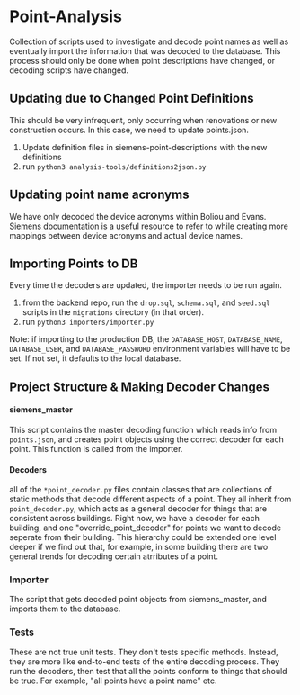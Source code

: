 # Point-Analysis
Collection of scripts used to investigate and decode point names as well as eventually import the information that was decoded to the database.
This process should only be done when point descriptions have changed, or decoding scripts have changed.
##  Updating due to Changed Point Definitions
This should be very infrequent, only occurring when renovations or new construction occurs.
In this case, we need to update points.json. 
1.  Update definition files in siemens-point-descriptions with the new definitions
2. run `python3 analysis-tools/definitions2json.py`
## Updating point name acronyms
We have only decoded the device acronyms within Boliou and Evans. <a href="https://www.downloads.siemens.com/download-center/Download.aspx?pos=download&fct=getasset&id1=A6V10435967">Siemens documentation</a> is a useful resource to refer to while creating more mappings between device acronyms and actual device names.


## Importing Points to DB
Every time the decoders are updated, the importer needs to be run again. 
1. from the backend repo, run the `drop.sql`, `schema.sql`, and `seed.sql` scripts in the `migrations` directory (in that order). 
2. run `python3 importers/importer.py`

Note: if importing to the production DB, the `DATABASE_HOST`, `DATABASE_NAME`, `DATABASE_USER`, and `DATABASE_PASSWORD`
environment variables will have to be set. If not set, it defaults to the local database.

## Project Structure & Making Decoder Changes
#### siemens_master
This script contains the master decoding function which reads info from `points.json`, 
and creates point objects using the correct decoder for each point. This function is called
from the importer.

#### Decoders
all of the `*point_decoder.py` files contain classes that are collections of static methods that
decode different aspects of a point. They all inherit from `point_decoder.py`, which acts as a 
general decoder for things that are consistent across buildings. Right now, we have a decoder for each 
building, and one "override_point_decoder" for points we want to decode seperate from their building. This
hierarchy could be extended one level deeper if we find out that, for example, in some building there are two 
general trends for decoding certain atrributes of a point. 

### Importer 
The script that gets decoded point objects from siemens_master, and imports them to the database.

### Tests
These are not true unit tests. They don't tests specific methods. Instead, they are more like end-to-end tests of 
the entire decoding process. They run the decoders, then test that all the points conform to 
things that should be true. For example, "all points have a point name" etc.
